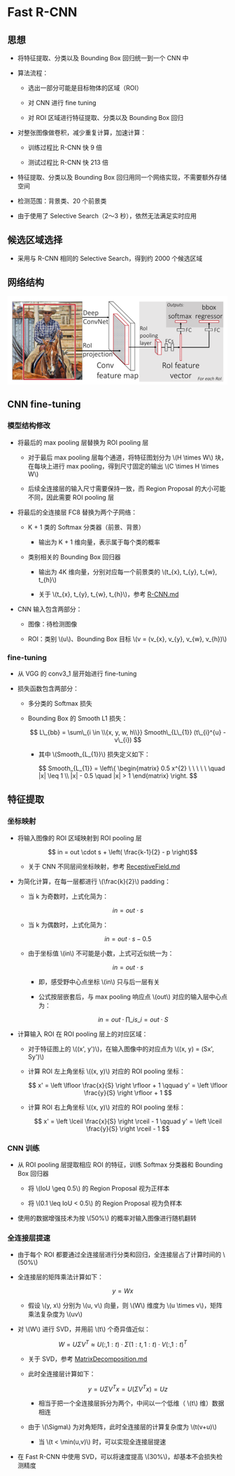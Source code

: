<script type="text/javascript" src="http://cdn.mathjax.org/mathjax/latest/MathJax.js?config=default"></script>

# Fast R-CNN

## 思想

- 将特征提取、分类以及 Bounding Box 回归统一到一个 CNN 中

- 算法流程：

	- 选出一部分可能是目标物体的区域（ROI）
	
	- 对 CNN 进行 fine tuning

	- 对 ROI 区域进行特征提取、分类以及 Bounding Box 回归

- 对整张图像做卷积，减少重复计算，加速计算：

	- 训练过程比 R-CNN 快 9 倍

	- 测试过程比 R-CNN 快 213 倍

- 特征提取、分类以及 Bounding Box 回归用同一个网络实现，不需要额外存储空间

- 检测范围：背景类、20 个前景类

- 由于使用了 Selective Search（2～3 秒），依然无法满足实时应用

## 候选区域选择

- 采用与 R-CNN 相同的 Selective Search，得到约 2000 个候选区域

## 网络结构

![img](images/fast_rcnn.png)

## CNN fine-tuning

### 模型结构修改

- 将最后的 max pooling 层替换为 ROI pooling 层

	- 对于最后 max pooling 层每个通道，将特征图划分为 \\(H \times W\\) 块，在每块上进行 max pooling，得到尺寸固定的输出 \\(C \times H \times W\\)

	- 后续全连接层的输入尺寸需要保持一致，而 Region Proposal 的大小可能不同，因此需要 ROI pooling 层

- 将最后的全连接层 FC8 替换为两个子网络：

	- K + 1 类的 Softmax 分类器（前景、背景）

		- 输出为 K + 1 维向量，表示属于每个类的概率

	- 类别相关的 Bounding Box 回归器

		- 输出为 4K 维向量，分别对应每一个前景类的 \\(t\_{x}, t\_{y}, t\_{w}, t\_{h}\\)

		- 关于 \\(t\_{x}, t\_{y}, t\_{w}, t\_{h}\\)，参考 [R-CNN.md](R-CNN.md)

- CNN 输入包含两部分：

	- 图像：待检测图像
	
	- ROI：类别 \\(u\\)、Bounding Box 目标 \\(v = (v\_{x}, v\_{y}, v\_{w}, v\_{h})\\)

### fine-tuning

- 从 VGG 的 conv3_1 层开始进行 fine-tuning

- 损失函数包含两部分：

	- 多分类的 Softmax 损失

	- Bounding Box 的 Smooth L1 损失：

		$$ L\_{bb} = \sum\_{i \in \\{x, y, w, h\\}} Smooth\_{L\_{1}} (t\_{i}^{u} - v\_{i}) $$
		
		- 其中 \\(Smooth\_{L\_{1}}\\) 损失定义如下：

			$$ Smooth\_{L\_{1}} = \left\\{ \begin{matrix} 0.5 x^{2} \ \ \ \ \ \quad |x| \leq 1 \\\\ |x| - 0.5 \quad |x| > 1 \end{matrix} \right. $$

## 特征提取

### 坐标映射

- 将输入图像的 ROI 区域映射到 ROI pooling 层

	$$ in = out \cdot s + \left( \frac{k-1}{2} - p \right)$$
	
	- 关于 CNN 不同层间坐标映射，参考 [ReceptiveField.md](ReceptiveField.md)

- 为简化计算，在每一层都进行 \\(\frac{k}{2}\\) padding：

	- 当 k 为奇数时，上式化简为：

		$$ in = out \cdot s $$

	- 当 k 为偶数时，上式化简为：

		$$ in = out \cdot s - 0.5 $$

	- 由于坐标值 \\(in\\) 不可能是小数，上式可近似统一为：

		$$ in = out \cdot s $$

		- 即，感受野中心点坐标 \\(in\\) 只与后一层有关

		- 公式按层嵌套后，与 max pooling 响应点 \\(out\\) 对应的输入层中心点为：

			$$ in = out \cdot \prod\_{i} s\_{i} = out \cdot S $$

- 计算输入 ROI 在 ROI pooling 层上的对应区域：

	- 对于特征图上的 \\((x', y')\\)，在输入图像中的对应点为 \\((x, y) = (Sx', Sy')\\)

	- 计算 ROI 左上角坐标 \\((x, y)\\) 对应的 ROI pooling 坐标：

		$$ x' = \left \lfloor \frac{x}{S} \right \rfloor + 1 \qquad y' = \left \lfloor \frac{y}{S} \right \rfloor + 1 $$
	
	- 计算 ROI 右上角坐标 \\((x, y)\\) 对应的 ROI pooling 坐标：

		$$ x' = \left \lceil \frac{x}{S} \right \rceil - 1 \qquad y' = \left \lceil \frac{y}{S} \right \rceil - 1 $$

### CNN 训练

- 从 ROI pooling 层提取相应 ROI 的特征，训练 Softmax 分类器和 Bounding Box 回归器

	- 将 \\(IoU \geq 0.5\\) 的 Region Proposal 视为正样本

	- 将 \\(0.1 \leq IoU < 0.5\\) 的 Region Proposal 视为负样本

- 使用的数据增强技术为按 \\(50\%\\) 的概率对输入图像进行随机翻转

### 全连接层提速

- 由于每个 ROI 都要通过全连接层进行分类和回归，全连接层占了计算时间的 \\(50\%\\)

- 全连接层的矩阵乘法计算如下：

	$$ y = Wx $$

	- 假设 \\(y, x\\) 分别为 \\(u, v\\) 向量，则 \\(W\\) 维度为 \\(u \times v\\)，矩阵乘法复杂度为 \\(uv\\)

- 对 \\(W\\) 进行 SVD，并用前 \\(t\\) 个奇异值近似：

	$$ W = U \Sigma V^{T} \approx U(:, 1:t) \cdot \Sigma(1:t, 1:t) \cdot V(:,1:t)^{T} $$

	- 关于 SVD，参考 [MatrixDecomposition.md](../basic/MatrixDecomposition.md)

	- 此时全连接层计算如下：

		$$ y = U \Sigma V^{T} x = U(\Sigma V^{T} x) = Uz $$

		- 相当于把一个全连接层拆分为两个，中间以一个低维（ \\(t\\) 维）数据相连

	- 由于 \\(\Sigma\\) 为对角矩阵，此时全连接层的计算复杂度为 \\(t(v+u)\\)

		- 当 \\(t < \min(u,v)\\) 时，可以实现全连接层提速

- 在 Fast R-CNN 中使用 SVD，可以将速度提高 \\(30\%\\)，却基本不会损失检测精度
